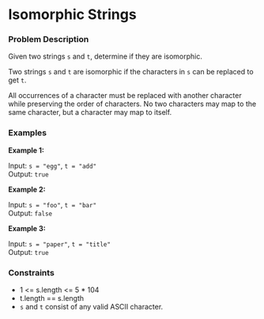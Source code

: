# Isomorphic Strings

### Problem Description

Given two strings `s` and `t`, determine if they are isomorphic.

Two strings `s` and `t` are isomorphic if the characters in `s` can be replaced to get `t`.

All occurrences of a character must be replaced with another character while preserving the order of characters. No two characters may map to the same character, but a character may map to itself.

### Examples

**Example 1:**

Input: `s = "egg"`, `t = "add"`  
Output: `true`

**Example 2:**

Input: `s = "foo"`, `t = "bar"`  
Output: `false`

**Example 3:**

Input: `s = "paper"`, `t = "title"`  
Output: `true`

### Constraints

- 1 <= s.length <= 5 * 104
- t.length == s.length
- `s` and `t` consist of any valid ASCII character.
